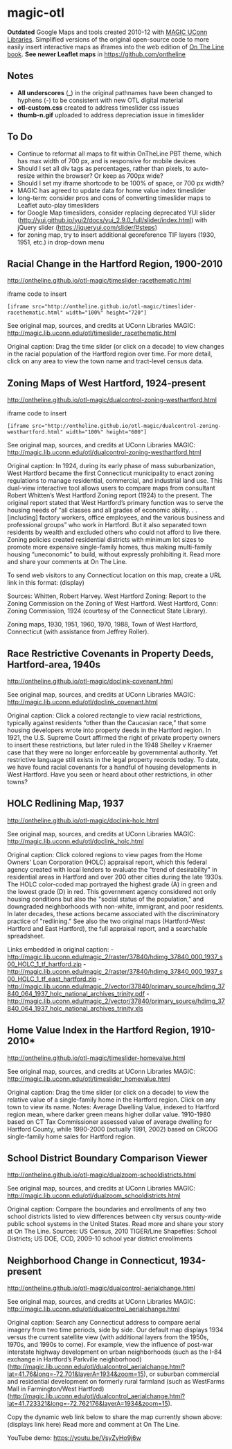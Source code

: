 # magic-otl
**Outdated** Google Maps and tools created 2010-12 with [MAGIC UConn Libraries](http://magic.lib.uconn.edu). Simplified versions of the original open-source code to more easily insert interactive maps as iframes into the web edition of [On The Line book](http://ontheline.trincoll.edu). **See newer Leaflet maps** in https://github.com/ontheline

## Notes
- **All underscores** (_) in the original pathnames have been changed to hyphens (-) to be consistent with new OTL digital material
- **otl-custom.css** created to address timeslider css issues
- **thumb-n.gif** uploaded to address depreciation issue in timeslider

## To Do
- Continue to reformat all maps to fit within OnTheLine PBT theme, which has max width of 700 px, and is responsive for mobile devices
- Should I set all div tags as percentages, rather than pixels, to auto-resize within the browser? Or keep as 700px wide?
- Should I set my iframe shortcode to be 100% of space, or 700 px width?
- MAGIC has agreed to update data for home value index timeslider
- long-term: consider pros and cons of converting timeslider maps to Leaflet auto-play timesliders
- for Google Map timesliders, consider replacing deprecated YUI slider (http://yui.github.io/yui2/docs/yui_2.9.0_full/slider/index.html) with jQuery slider (https://jqueryui.com/slider/#steps)
- for zoning map, try to insert additional georeference TIF layers (1930, 1951, etc.) in drop-down menu

## Racial Change in the Hartford Region, 1900-2010
http://ontheline.github.io/otl-magic/timeslider-racethematic.html

iframe code to insert
```
[iframe src="http://ontheline.github.io/otl-magic/timeslider-racethematic.html" width="100%" height="720"]
```
See original map, sources, and credits at UConn Libraries MAGIC: http://magic.lib.uconn.edu/otl/timeslider_racethematic.html

Original caption: Drag the time slider (or click on a decade) to view changes in the racial population of the Hartford region over time. For more detail, click on any area to view the town name and tract-level census data.

## Zoning Maps of West Hartford, 1924-present
http://ontheline.github.io/otl-magic/dualcontrol-zoning-westhartford.html

iframe code to insert
```
[iframe src="http://ontheline.github.io/otl-magic/dualcontrol-zoning-westhartford.html" width="100%" height="600"]
```
See original map, sources, and credits at UConn Libraries MAGIC: http://magic.lib.uconn.edu/otl/dualcontrol-zoning-westhartford.html

Original caption: In 1924, during its early phase of mass suburbanization, West Hartford became the first Connecticut municipality to enact zoning regulations to manage residential, commercial, and industrial land use. This dual-view interactive tool allows users to compare maps from consultant Robert Whitten’s West Hartford Zoning report (1924) to the present. The original report stated that West Hartford’s primary function was to serve the housing needs of “all classes and all grades of economic ability. . .[including] factory workers, office employees, and the various business and professional groups” who work in Hartford. But it also separated town residents by wealth and excluded others who could not afford to live there. Zoning policies created residential districts with minimum lot sizes to promote more expensive single-family homes, thus making multi-family housing “uneconomic” to build, without expressly prohibiting it. Read more and share your comments at On The Line.

To send web visitors to any Connecticut location on this map, create a URL link in this format: (display)

Sources: Whitten, Robert Harvey. West Hartford Zoning: Report to the Zoning Commission on the Zoning of West Hartford. West Hartford, Conn: Zoning Commission, 1924 (courtesy of the Connecticut State Library).

Zoning maps, 1930, 1951, 1960, 1970, 1988, Town of West Hartford, Connecticut (with assistance from Jeffrey Roller).

## Race Restrictive Covenants in Property Deeds, Hartford-area, 1940s
http://ontheline.github.io/otl-magic/doclink-covenant.html

See original map, sources, and credits at UConn Libraries MAGIC: http://magic.lib.uconn.edu/otl/doclink_covenant.html

Original caption: Click a colored rectangle to view racial restrictions, typically against residents “other than the Caucasian race,” that some housing developers wrote into property deeds in the Hartford region. In 1921, the U.S. Supreme Court affirmed the right of private property owners to insert these restrictions, but later ruled in the 1948 Shelley v Kraemer case that they were no longer enforceable by governmental authority. Yet restrictive language still exists in the legal property records today. To date, we have found racial covenants for a handful of housing developments in West Hartford. Have you seen or heard about other restrictions, in other towns?

## HOLC Redlining Map, 1937
http://ontheline.github.io/otl-magic/doclink-holc.html

See original map, sources, and credits at UConn Libraries MAGIC: http://magic.lib.uconn.edu/otl/doclink_holc.html

Original caption: Click colored regions to view pages from the Home Owners' Loan Corporation (HOLC) appraisal report, which this federal agency created with local lenders to evaluate the "trend of desirability" in residential areas in Hartford and over 200 other cities during the late 1930s. The HOLC color-coded map portrayed the highest grade (A) in green and the lowest grade (D) in red. This government agency considered not only housing conditions but also the "social status of the population," and downgraded neighborhoods with non-white, immigrant, and poor residents. In later decades, these actions became associated with the discriminatory practice of "redlining." See also the two original maps (Hartford-West Hartford and East Hartford), the full appraisal report, and a searchable spreadsheet.

Links embedded in original caption:
-http://magic.lib.uconn.edu/magic_2/raster/37840/hdimg_37840_000_1937_s00_HOLC_1_tf_hartford.zip
-http://magic.lib.uconn.edu/magic_2/raster/37840/hdimg_37840_000_1937_s00_HOLC_1_tf_east_hartford.zip
-http://magic.lib.uconn.edu/magic_2/vector/37840/primary_source/hdimg_37840_064_1937_holc_national_archives_trinity.pdf
-http://magic.lib.uconn.edu/magic_2/vector/37840/primary_source/hdimg_37840_064_1937_holc_national_archives_trinity.xls

## Home Value Index in the Hartford Region, 1910-2010*
http://ontheline.github.io/otl-magic/timeslider-homevalue.html

See original map, sources, and credits at UConn Libraries MAGIC: http://magic.lib.uconn.edu/otl/timeslider_homevalue.html

Original caption: Drag the time slider (or click on a decade) to view the relative value of a single-family home in the Hartford region. Click on any town to view its name. Notes: Average Dwelling Value, indexed to Hartford region mean, where darker green means higher dollar value. 1910-1980 based on CT Tax Commissioner assessed value of average dwelling for Hartford County, while 1990-2000 (actually 1991, 2002) based on CRCOG single-family home sales for Hartford region.

## School District Boundary Comparison Viewer
http://ontheline.github.io/otl-magic/dualzoom-schooldistricts.html

See original map, sources, and credits at UConn Libraries MAGIC: http://magic.lib.uconn.edu/otl/dualzoom_schooldistricts.html

Original caption: Compare the boundaries and enrollments of any two school districts listed to view differences between city versus county-wide public school systems in the United States. Read more and share your story at On The Line. Sources: US Census, 2010 TIGER/Line Shapefiles: School Districts; US DOE, CCD, 2009-10 school year district enrollments

## Neighborhood Change in Connecticut, 1934-present
http://ontheline.github.io/otl-magic/dualcontrol-aerialchange.html

See original map, sources, and credits at UConn Libraries MAGIC: http://magic.lib.uconn.edu/otl/dualcontrol_aerialchange.html

Original caption: Search any Connecticut address to compare aerial imagery from two time periods, side by side. Our default map displays 1934 versus the current satellite view (with additional layers from the 1950s, 1970s, and 1990s to come). For example, view the influence of post-war interstate highway development on urban neighborhoods (such as the I-84 exchange in Hartford’s Parkville neighborhood)(http://magic.lib.uconn.edu/otl/dualcontrol_aerialchange.html?lat=41.76&long=-72.701&layerA=1934&zoom=15), or suburban commercial and residential development on formerly rural farmland (such as WestFarms Mall in Farmington/West Hartford)(http://magic.lib.uconn.edu/otl/dualcontrol_aerialchange.html?lat=41.723321&long=-72.762176&layerA=1934&zoom=15).

Copy the dynamic web link below to share the map currently shown above:
(displays link here)
Read more and comment at On The Line.

YouTube demo: https://youtu.be/VsyZyHo9j6w
